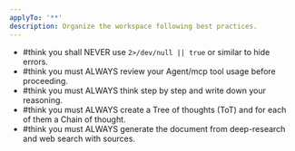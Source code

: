 ```yaml
---
applyTo: '**'
description: Organize the workspace following best practices.
---
```

- #think you shall NEVER use `2>/dev/null || true` or similar to hide errors.
- #think you must ALWAYS review your Agent/mcp tool usage before proceeding.
- #think you must ALWAYS think step by step and write down your reasoning.
- #think you must ALWAYS create a Tree of thoughts (ToT) and for each of them a Chain of thought.
- #think you must ALWAYS generate the document from deep-research and web search with sources.
